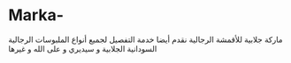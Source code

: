 # Marka-
ماركة جلابية للأقمشة الرجالية نقدم أيضا خدمة التفصيل لجميع أنواع الملبوسات الرجالية السودانية الجلابية و سيديري و على الله و غيرها 
